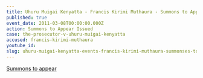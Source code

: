 ```yaml
---
title: Uhuru Muigai Kenyatta - Francis Kirimi Muthaura - Summons to Appear
published: true
event_date: 2011-03-08T00:00:00.000Z
action: Summons to Appear Issued
case: the-prosecutor-v-uhuru-muigai-kenyatta
accused: francis-kirimi-muthaura
youtube_id:
slug: uhuru-muigai-kenyatta-events-francis-kirimi-muthaura-summonses-to-appear
---
```



[Summons to appear](https://www.icc-cpi.int/Pages/record.aspx?docNo=ICC-01/09-02/11-1)